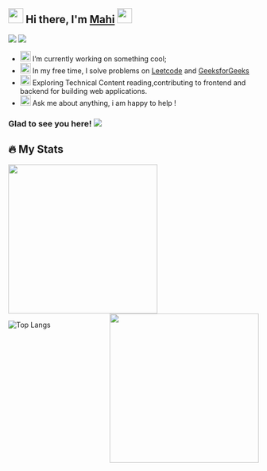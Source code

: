 ## <img src="https://github.com/Mahikolhe23/Mahikolhe23/blob/main/Assets/emoji.gif" width="30" height="30" /> Hi there, I'm [Mahi](https://github.com/Mahikolhe23) <img src="https://github.com/Mahikolhe23/Mahikolhe23/blob/main/Assets/waving%20hand.gif" width="30" height="30"/> 
[<img src="https://img.shields.io/badge/LinkedIn-0077B5?style=for-the-badge&logo=linkedin&logoColor=white"/>](https://www.linkedin.com/in/mahendra-kolhe-39b3b2113/)
[<img src="https://img.shields.io/badge/Twitter-1DA1F2?style=for-the-badge&logo=twitter&logoColor=white"/>](https://twitter.com/mahikolhe)

- <img src="https://raw.githubusercontent.com/Gapur/Gapur/main/assets/developer.gif" width="21" height="21"/>  I’m currently working on something cool;
- <img src="https://raw.githubusercontent.com/Gapur/Gapur/main/assets/lightning.gif" width="21" height="21"/> In my free time, I solve problems on 
 [Leetcode](https://leetcode.com/Mahikolhe/) and [GeeksforGeeks](https://auth.geeksforgeeks.org/user/mkolhe23/)
- <img src="https://raw.githubusercontent.com/Gapur/Gapur/main/assets/laptop.gif" width="21" height="21"/> Exploring Technical Content reading,contributing to frontend and backend for building web applications.
- <img src="https://raw.githubusercontent.com/Gapur/Gapur/main/assets/message.gif" width="21" height="21"/> Ask me about anything, i am happy to help !

### Glad to see you here! ![](https://visitor-badge.laobi.icu/badge?page_id=Mahikolhe23.Mahikolhe23)

## :fire: My Stats
<p>
<img height="300" width="300" src="https://github-readme-stats.vercel.app/api?username=Mahikolhe23&show_icons=true&hide_border=true&&count_private=true&include_all_commits=true"/>
<img src="https://github.com/Gapur/Gapur/blob/main/assets/coding.gif?raw=true" style="float:right" width="300" height="300";/> 
</p>

![Top Langs](https://github-readme-stats.vercel.app/api/top-langs/?username=Mahikolhe23&theme=tokyonight)

                                                                                                                          
                                                                                                                          






